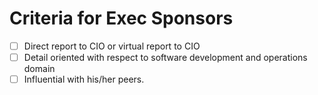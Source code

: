 # Criteria for Exec Sponsors

- [ ] Direct report to CIO or virtual report to CIO
- [ ] Detail oriented with respect to software development and operations domain
- [ ] Influential with his/her peers.
